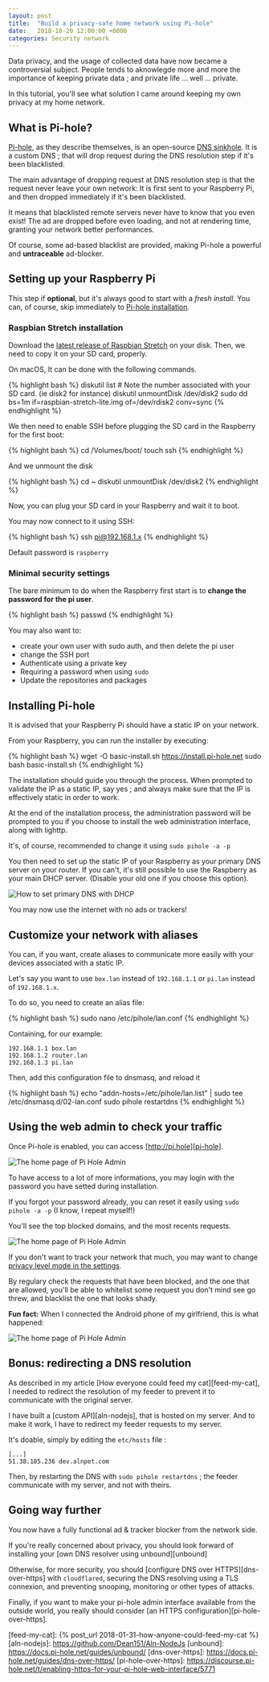 ```yaml
---
layout: post
title:  "Build a privacy-safe home network using Pi-hole"
date:   2018-10-20 12:00:00 +0000
categories: Security network
---
```


Data privacy, and the usage of collected data have now became a controversial subject. People tends to aknowlegde more and more the importance of keeping private data ; and private life … well … private.

In this tutorial, you'll see what solution I came around keeping my own privacy at my home network.

<!--more-->

## What is Pi-hole?

[Pi-hole][pihole], as they describe themselves, is an open-source [DNS sinkhole][sinkhole].
It is a custom DNS ; that will drop request during the DNS resolution step if it's been blacklisted.

The main advantage of dropping request at DNS resolution step is that the request never leave your own network: 
It is first sent to your Raspberry Pi, and then dropped immediately if it's been blacklisted.

It means that blacklisted remote servers never have to know that you even exist!
The ad are dropped before even loading, and not at rendering time, granting your network better performances.

Of course, some ad-based blacklist are provided, making Pi-hole a powerful and **untraceable** ad-blocker.

## Setting up your Raspberry Pi

This step if **optional**, but it's always good to start with a *fresh install*.
You can, of course, skip immediately to [Pi-hole installation][pi-hole-install].

### Raspbian Stretch installation

Download the [latest release of Raspbian Stretch][raspbian-download] on your disk.
Then, we need to copy it on your SD card, properly. 

On macOS, It can be done with the following commands.

{% highlight bash %}
diskutil list # Note the number associated with your SD card. (ie disk2 for instance)
diskutil unmountDisk /dev/disk2
sudo dd bs=1m if=raspbian-stretch-lite.img of=/dev/rdisk2 conv=sync
{% endhighlight %}

We then need to enable SSH before plugging the SD card in the Raspberry for the first boot:

{% highlight bash %}
cd /Volumes/boot/
touch ssh
{% endhighlight %}

And we unmount the disk

{% highlight bash %}
cd ~
diskutil unmountDisk /dev/disk2
{% endhighlight %}

Now, you can plug your SD card in your Raspberry and wait it to boot.

You may now connect to it using SSH:

{% highlight bash %}
ssh pi@192.168.1.x
{% endhighlight %}

Default password is `raspberry`

### Minimal security settings

The bare minimum to do when the Raspberry first start is to **change the password for the pi user**.

{% highlight bash %}
passwd
{% endhighlight %}

You may also want to:
- create your own user with sudo auth, and then delete the pi user
- change the SSH port
- Authenticate using a private key
- Requiring a password when using `sudo`
- Update the repositories and packages

## Installing Pi-hole

It is advised that your Raspberry Pi should have a static IP on your network.

From your Raspberry, you can run the installer by executing:

{% highlight bash %}
wget -O basic-install.sh https://install.pi-hole.net
sudo bash basic-install.sh
{% endhighlight %}

The installation should guide you through the process. When prompted to validate the IP as a static IP, say yes ; 
and always make sure that the IP is effectively static in order to work.

At the end of the installation process, the administration password will be prompted to you if you choose to install the web administration interface, along with lighttp.

It's, of course, recommended to change it using `sudo pihole -a -p`

You then need to set up the static IP of your Raspberry as your primary DNS server on your router.
If you can't, it's still possible to use the Raspberry as your main DHCP server. (Disable your old one if you choose this option).

![How to set primary DNS with DHCP][set-primary-dns-dhcp]

You may now use the internet with no ads or trackers!

## Customize your network with aliases

You can, if you want, create aliases to communicate more easily with your devices associated with a static IP.

Let's say you want to use `box.lan` instead of `192.168.1.1` or `pi.lan` instead of `192.168.1.x`.

To do so, you need to create an alias file:

{% highlight bash %}
sudo nano /etc/pihole/lan.conf
{% endhighlight %}

Containing, for our example:

```
192.168.1.1 box.lan
192.168.1.2 router.lan
192.168.1.3 pi.lan
```

Then, add this configuration file to dnsmasq, and reload it

{% highlight bash %}
echo "addn-hosts=/etc/pihole/lan.list" | sudo tee /etc/dnsmasq.d/02-lan.conf
sudo pihole restartdns
{% endhighlight %}

## Using the web admin to check your traffic

Once Pi-hole is enabled, you can access [http://pi.hole][pi-hole].

![The home page of Pi Hole Admin][pi-hole-admin-home]

To have access to a lot of more informations, you may login with the password you have setted during installation.

If you forgot your password already, you can reset it easily using `sudo pihole -a -p` (I know, I repeat myself!)

You'll see the top blocked domains, and the most recents requests. 

![The home page of Pi Hole Admin][pi-hole-admin-blocked]

If you don't want to track your network that much, you may want to change [privacy level mode in the settings][pi-hole-privacy-level].

By regulary check the requests that have been blocked, and the one that are allowed, you'll be able to whitelist some request you don't mind see go threw, and blacklist the one that looks shady.

**Fun fact:** When I connected the Android phone of my girlfriend, this is what happened:

![The home page of Pi Hole Admin][pi-hole-admin-android]

## Bonus: redirecting a DNS resolution

As described in my article [How everyone could feed my cat][feed-my-cat], 
I needed to redirect the resolution of my feeder to prevent it to communicate with the original server.

I have built a [custom API][aln-nodejs], that is hosted on my server. And to make it work, I have to redirect my feeder requests to my server.

It's doable, simply by editing the `etc/hosts` file :

```
[...]
51.38.185.236 dev.alnpet.com
```

Then, by restarting the DNS with `sudo pihole restartdns` ; the feeder communicate with my server, and not with theirs.

## Going way further

You now have a fully functional ad & tracker blocker from the network side.

If you're really concerned about privacy, you should look forward of installing your [own DNS resolver using unbound][unbound]

Otherwise, for more security, you should [configure DNS over HTTPS][dns-over-https] with `cloudflared`, 
securing the DNS resolving using a TLS connexion, and preventing snooping, monitoring or other types of attacks.

Finally, if you want to make your pi-hole admin interface available from the outside world, you really should consider [an HTTPS configuration][pi-hole-over-https].

[pihole]: https://pi-hole.net/
[sinkhole]: https://en.wikipedia.org/wiki/DNS_sinkhole
[pi-hole-install]: #installing-pi-hole
[raspbian-download]: https://downloads.raspberrypi.org/raspbian_lite_latest
[set-primary-dns-dhcp]: /assets/screenshots/setting-dns.png
[pi-hole]: http://pi.hole/
[pi-hole-admin-home]: /assets/screenshots/pi-hole-home.png
[pi-hole-admin-blocked]: /assets/screenshots/pi-hole-blocked.png
[pi-hole-privacy-level]: http://pi.hole/admin/settings.php?tab=privacy
[pi-hole-admin-android]: /assets/screenshots/pi-hole-android.png
[feed-my-cat]: {% post_url 2018-01-31-how-anyone-could-feed-my-cat %}
[aln-nodejs]: https://github.com/Dean151/Aln-NodeJs
[unbound]: https://docs.pi-hole.net/guides/unbound/
[dns-over-https]: https://docs.pi-hole.net/guides/dns-over-https/
[pi-hole-over-https]: https://discourse.pi-hole.net/t/enabling-https-for-your-pi-hole-web-interface/5771
